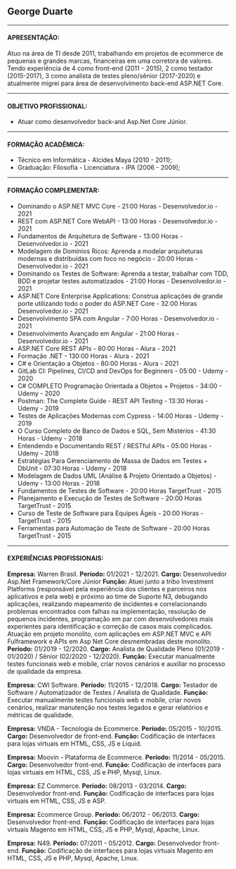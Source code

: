 ## George Duarte

---

#### APRESENTAÇÃO:
Atuo na área de TI desde 2011, trabalhando em projetos de ecommerce de pequenas e grandes marcas, financeiras em uma corretora de valores. Tendo experiência de 4 como front-end (2011 - 2015),  2 como testador (2015-2017),  3 como analista de testes pleno/sênior (2017-2020) e atualmente migrei para área de desenvolvimento back-end ASP.NET Core.

---

#### OBJETIVO PROFISSIONAL:
- Atuar como desenvolvedor back-and Asp.Net Core Júnior.

---

#### FORMAÇÃO ACADÊMICA:
- Técnico em Informática - Alcides Maya (2010 - 2011);
- Graduação: Filosofia - Licenciatura - IPA (2006 - 2009);

---

#### FORMAÇÃO COMPLEMENTAR:
- Dominando o ASP.NET MVC Core - 21:00 Horas - Desenvolvedor.io - 2021
- REST com ASP.NET Core WebAPI - 13:00 Horas - Desenvolvedor.io - 2021
- Fundamentos de Arquitetura de Software - 13:00 Horas - Desenvolvedor.io - 2021
- Modelagem de Domínios Ricos: Aprenda a modelar arquiteturas modernas e distribuídas com foco no negócio - 20:00 Horas - Desenvolvedor.io - 2021
- Dominando os Testes de Software: Aprenda a testar, trabalhar com TDD, BDD e projetar testes automatizados - 21:00 Horas - Desenvolvedor.io - 2021
- ASP.NET Core Enterprise Applications: Construa aplicações de grande porte utilizando todo o poder do ASP.NET Core - 32:00 Horas Desenvolvedor.io - 2021
- Desenvolvimento SPA com Angular - 7:00 Horas - Desenvolvedor.io - 2021
- Desenvolvimento Avançado em Angular - 21:00 Horas - Desenvolvedor.io - 2021
- ASP.NET Core REST APIs - 80:00 Horas - Alura - 2021
- Formação .NET - 130:00 Horas - Alura - 2021
- C# e Orientação a Objetos - 80:00 Horas - Alura - 2021
- GitLab CI: Pipelines, CI/CD and DevOps for Beginners - 05:00 - Udemy - 2020
- C# COMPLETO Programação Orientada a Objetos + Projetos - 34:00 - Udemy - 2020
- Postman: The Complete Guide - REST API Testing - 13:30 Horas  - Udemy - 2019
- Testes de Aplicações Modernas com Cypress - 14:00 Horas - Udemy - 2019
- O Curso Completo de Banco de Dados e SQL, Sem Mistérios - 41:30 Horas - Udemy - 2018
- Entendendo e Documentando REST / RESTful APIs - 05:00 Horas  - Udemy - 2018
- Estratégias Para Gerenciamento de Massa de Dados em Testes + DbUnit - 07:30 Horas - Udemy - 2018
- Modelagem de Dados UML (Análise & Projeto Orientado a Objetos) - Udemy - 13:00 Horas - 2018
- Fundamentos de Testes de Software - 20:00 Horas TargetTrust - 2015
- Planejamento e Execução de Testes de Software - 20:00 Horas TargetTrust - 2015
- Curso de Teste de Software para Equipes Ágeis - 20:00 Horas - TargetTrust - 2015
- Ferramentas para Automação de Teste de Software - 20:00 Horas TargetTrust - 2015

---

#### EXPERIÊNCIAS PROFISSIONAIS:

**Empresa:** Warren Brasil.
**Período:** 01/2021 - 12/2021.
**Cargo:** Desenvolvedor Asp.Net Framework/Core Júnior
**Função:** Atuei junto a tribo Investment Platforms (responsável pela experiência dos clientes e parceiros nos aplicativos e pela web) e  próximo ao time de Suporte N3, debugando aplicações, realizando mapeamento de incidentes e correlacionando problemas encontrados com falhas na implementação, resolução de pequenos incidentes, programação em par com desenvolvedores mais experientes para identificação e correção de casos mais complicados. Atuação em projeto monolito, com aplicações em ASP.NET MVC e API Fulframework e APIs em Asp Net Core desmembradas deste monolito.
**Período:** 01/2019 - 12/2020.
**Cargo:** Analista de Qualidade Pleno (01/2019 - 01/2020)  / Sênior (02/2020 - 12/2020).
**Função:** Executar manualmente testes funcionais web e mobile, criar novos cenários e auxiliar no processo de qualidade da empresa.

**Empresa:** CWI Software. 
**Período:** 11/2015 - 12/2018.
**Cargo:** Testador de Software / Automatizador de Testes / Analista de Qualidade.
**Função:** Executar manualmente testes funcionais web e mobile, criar novos cenários, realizar manutenção nos testes legados e gerar relatórios e métricas de qualidade.

**Empresa:** VNDA - Tecnologia de Ecommerce.
**Período:** 05/2015 - 10/2015.
**Cargo:** Desenvolvedor de front-end.
**Função:** Codificação de interfaces para lojas virtuais em HTML, CSS, JS e Liquid.

**Empresa:** Moovin - Plataforma de Ecommerce.
**Período:** 11/2014 - 05/2015.
**Cargo:** Desenvolvedor front-end.
**Função:** Codificação de interfaces para lojas virtuais em HTML, CSS, JS e PHP, Mysql, Linux.

**Empresa:** EZ Commerce.
**Período:** 08/2013 - 03/2014.
**Cargo:** Desenvolvedor front-end.
**Função:** Codificação de interfaces para lojas virtuais em HTML, CSS, JS e ASP.

**Empresa:** Ecommerce Group.
**Período:** 06/2012 - 06/2013.
**Cargo:** Desenvolvedor front-end.
**Função:** Codificação de interfaces para lojas virtuais Magento em HTML, CSS, JS e PHP, Mysql, Apache, Linux.

**Empresa:** N49.
**Período:** 07/2011 - 05/2012.
**Cargo:** Desenvolvedor front-end.
**Função:** Codificação de interfaces para lojas virtuais Magento em HTML, CSS, JS e PHP, Mysql, Apache, Linux.
